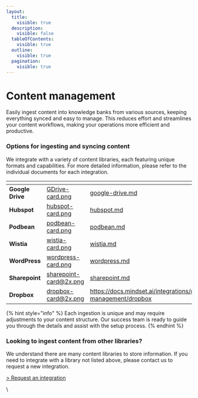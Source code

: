 ```yaml
---
layout:
  title:
    visible: true
  description:
    visible: false
  tableOfContents:
    visible: true
  outline:
    visible: true
  pagination:
    visible: true
---
```


# Content management

Easily ingest content into knowledge banks from various sources, keeping everything synced and easy to manage. This reduces effort and streamlines your content workflows, making your operations more efficient and productive.

### Options for ingesting and syncing content

We integrate with a variety of content libraries, each featuring unique formats and capabilities. For more detailed information, please refer to the individual documents for each integration.

<table data-view="cards"><thead><tr><th></th><th data-hidden data-card-cover data-type="files"></th><th data-hidden data-card-target data-type="content-ref"></th></tr></thead><tbody><tr><td><strong>Google Drive</strong></td><td><a href="../../.gitbook/assets/GDrive-card.png">GDrive-card.png</a></td><td><a href="google-drive.md">google-drive.md</a></td></tr><tr><td><strong>Hubspot</strong></td><td><a href="../../.gitbook/assets/hubspot-card.png">hubspot-card.png</a></td><td><a href="hubspot.md">hubspot.md</a></td></tr><tr><td><strong>Podbean</strong></td><td><a href="../../.gitbook/assets/podbean-card.png">podbean-card.png</a></td><td><a href="podbean.md">podbean.md</a></td></tr><tr><td><strong>Wistia</strong></td><td><a href="../../.gitbook/assets/wistia-card.png">wistia-card.png</a></td><td><a href="wistia.md">wistia.md</a></td></tr><tr><td><strong>WordPress</strong></td><td><a href="../../.gitbook/assets/wordpress-card.png">wordpress-card.png</a></td><td><a href="wordpress.md">wordpress.md</a></td></tr><tr><td><strong>Sharepoint</strong></td><td><a href="../../.gitbook/assets/sharepoint-card@2x.png">sharepoint-card@2x.png</a></td><td><a href="sharepoint.md">sharepoint.md</a></td></tr><tr><td><strong>Dropbox</strong></td><td><a href="../../.gitbook/assets/dropbox-card@2x.png">dropbox-card@2x.png</a></td><td><a href="https://docs.mindset.ai/integrations/content-management/dropbox">https://docs.mindset.ai/integrations/content-management/dropbox</a></td></tr></tbody></table>

{% hint style="info" %}
Each ingestion is unique and may require adjustments to your content structure. Our success team is ready to guide you through the details and assist with the setup process.
{% endhint %}

### Looking to ingest content from other libraries?

We understand there are many content libraries to store information. If you need to integrate with a library not listed above, please contact us to request a new integration.

[> Request an integration](https://mindset-ai.atlassian.net/servicedesk/customer/portal/1/group/10/create/40)

\
